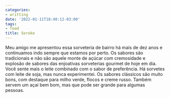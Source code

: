 ```yaml
---
categories:
- writting
date: '2022-01-11T18:40:12-03:00'
tags:
- food
title: Soroko
---
```


Meu amigo me apresentou essa sorveteria de bairro há mais de dez anos e continuamos indo sempre que estamos por perto. Os sabores são tradicionais e não são aquele monte de açúcar com cremosidade e explosão de sabores das enjoativas sorveterias gourmet de hoje em dia. Você sente mais o leite combinado com o sabor de preferência. Há sorvetes com leite de soja, mas nunca experimentei. Os sabores clássicos são muito bons, com destaque para milho verde, flocos e creme russo. Também servem um açaí bem bom, mas que pode ser grande para algumas pessoas.

